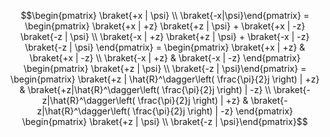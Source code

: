 $$\begin{pmatrix} \braket{+x | \psi} \\ \braket{-x|\psi}\end{pmatrix} = \begin{pmatrix} \braket{+x | +z} \braket{+z | \psi}  + \braket{+x | -z} \braket{-z | \psi} \\ \braket{-x | +z} \braket{+z | \psi}  + \braket{-x | -z} \braket{-z | \psi} \end{pmatrix} = \begin{pmatrix} \braket{+x | +z} & \braket{+x | -z} \\ \braket{-x | +z} & \braket{-x | -z} \end{pmatrix} \begin{pmatrix} \braket{+z | \psi} \\ \braket{-z | \psi}\end{pmatrix} = \begin{pmatrix} \braket{+z | \hat{R}^\dagger\left( \frac{\pi}{2}j \right) | +z} & \braket{+z|\hat{R}^\dagger\left( \frac{\pi}{2}j \right) | -z} \\ \braket{-z|\hat{R}^\dagger\left( \frac{\pi}{2}j \right) | +z} & \braket{-z|\hat{R}^\dagger\left( \frac{\pi}{2}j \right) | -z} \end{pmatrix} \begin{pmatrix} \braket{+z | \psi} \\ \braket{-z | \psi}\end{pmatrix}$$